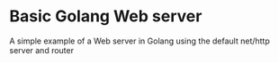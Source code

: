 # Basic Golang Web server

A simple example of a Web server in Golang using the default net/http server and router
